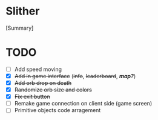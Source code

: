 # Slither
[Summary]
# TODO
- [ ] Add speed moving
- [x] <s>Add in game interface</s> (<s>info</s>, <s>leaderboard</s>, ***map?***)
- [x] <s>Add orb drop on death</s>
- [x] <s>Randomize orb size and colors</s>
- [x] <s>Fix exit button</s>
- [ ] Remake game connection on client side (game screen)
- [ ] Primitive objects code arragement